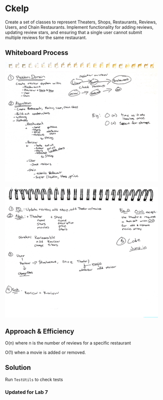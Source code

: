 # Ckelp

Create a set of classes to represent Theaters, Shops, Restaurants, Reviews, Users, and Chain Restaurants. Implement functionality for adding reviews, updating review stars, and ensuring that a single user cannot submit multiple reviews for the same restaurant.

## Whiteboard Process

![IMG_0576.JPG](IMG_0576.JPG)

![wbLab7_1.jpg](wbLab7_1.jpg)

## Approach & Efficiency

O(n) where n is the number of reviews for a specific restaurant

O(1) when a movie is added or removed.

## Solution

Run `TestUtils` to check tests

### Updated for Lab 7
